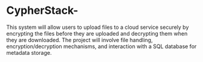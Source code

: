 # CypherStack-
This system will allow users to upload files to a cloud service securely by encrypting the files before they are uploaded and decrypting them when they are downloaded. The project will involve file handling, encryption/decryption mechanisms, and interaction with a SQL database for metadata storage.
